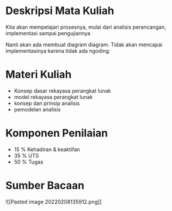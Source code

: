 # Deskripsi Mata Kuliah

Kita akan mempelajari prosesnya, mulai dari analisis perancangan, implementasi sampai pengujiannya

Nanti akan ada membuat diagram diagram. Tidak akan mencapai implementasinya karena tidak ada ngoding.

# Materi Kuliah

- Konsep dasar rekayasa perangkat lunak
- model rekayasa perangkat lunak
- konsep dan prinsip analisis
- pemodelan analisis

# Komponen Penilaian

- 15 % Kehadiran & keaktifan
- 35 % UTS
- 50 % Tugas

# Sumber Bacaan

![[Pasted image 20220208135912.png]]